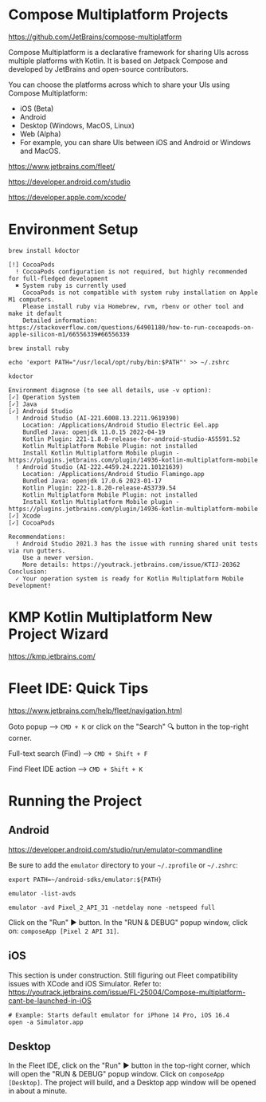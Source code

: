 # Compose Multiplatform Projects

https://github.com/JetBrains/compose-multiplatform  

Compose Multiplatform is a declarative framework for sharing UIs across multiple 
platforms with Kotlin. It is based on Jetpack Compose and developed by JetBrains 
and open-source contributors.

You can choose the platforms across which to share your UIs using Compose Multiplatform:

- iOS (Beta)
- Android
- Desktop (Windows, MacOS, Linux)
- Web (Alpha)
- For example, you can share UIs between iOS and Android or Windows and MacOS.

https://www.jetbrains.com/fleet/  

https://developer.android.com/studio  

https://developer.apple.com/xcode/  


# Environment Setup

```shell
brew install kdoctor

[!] CocoaPods
  ! CocoaPods configuration is not required, but highly recommended for full-fledged development
  ✖ System ruby is currently used
    CocoaPods is not compatible with system ruby installation on Apple M1 computers.
    Please install ruby via Homebrew, rvm, rbenv or other tool and make it default
    Detailed information: https://stackoverflow.com/questions/64901180/how-to-run-cocoapods-on-apple-silicon-m1/66556339#66556339
```

```shell
brew install ruby

echo 'export PATH="/usr/local/opt/ruby/bin:$PATH"' >> ~/.zshrc

kdoctor

Environment diagnose (to see all details, use -v option):
[✓] Operation System
[✓] Java
[✓] Android Studio
  ! Android Studio (AI-221.6008.13.2211.9619390)
    Location: /Applications/Android Studio Electric Eel.app
    Bundled Java: openjdk 11.0.15 2022-04-19
    Kotlin Plugin: 221-1.8.0-release-for-android-studio-AS5591.52
    Kotlin Multiplatform Mobile Plugin: not installed
    Install Kotlin Multiplatform Mobile plugin - https://plugins.jetbrains.com/plugin/14936-kotlin-multiplatform-mobile
  ! Android Studio (AI-222.4459.24.2221.10121639)
    Location: /Applications/Android Studio Flamingo.app
    Bundled Java: openjdk 17.0.6 2023-01-17
    Kotlin Plugin: 222-1.8.20-release-AS3739.54
    Kotlin Multiplatform Mobile Plugin: not installed
    Install Kotlin Multiplatform Mobile plugin - https://plugins.jetbrains.com/plugin/14936-kotlin-multiplatform-mobile
[✓] Xcode
[✓] CocoaPods

Recommendations:
  ! Android Studio 2021.3 has the issue with running shared unit tests via run gutters.
    Use a newer version.
    More details: https://youtrack.jetbrains.com/issue/KTIJ-20362
Conclusion:
  ✓ Your operation system is ready for Kotlin Multiplatform Mobile Development!
```


# KMP Kotlin Multiplatform New Project Wizard

https://kmp.jetbrains.com/  


# Fleet IDE: Quick Tips

https://www.jetbrains.com/help/fleet/navigation.html

Goto popup --> `CMD + K` or click on the "Search" 🔍 button in the top-right corner.

Full-text search (Find) --> `CMD + Shift + F`

Find Fleet IDE action --> `CMD + Shift + K`


# Running the Project

## Android

https://developer.android.com/studio/run/emulator-commandline  

Be sure to add the `emulator` directory to your `~/.zprofile` or `~/.zshrc`:
```shell
export PATH=~/android-sdks/emulator:${PATH}
```

```shell
emulator -list-avds

emulator -avd Pixel_2_API_31 -netdelay none -netspeed full
```

Click on the "Run" ▶️ button. In the "RUN & DEBUG" popup window, click on:
`composeApp [Pixel 2 API 31]`.


## iOS

This section is under construction. Still figuring out Fleet compatibility
issues with XCode and iOS Simulator. Refer to:  
https://youtrack.jetbrains.com/issue/FL-25004/Compose-multiplatform-cant-be-launched-in-iOS

```shell
# Example: Starts default emulator for iPhone 14 Pro, iOS 16.4
open -a Simulator.app
```


## Desktop

In the Fleet IDE, click on the "Run" ▶️ button in the top-right corner, which
will open the "RUN & DEBUG" popup window. Click on `composeApp [Desktop]`. The
project will build, and a Desktop app window will be opened in about a minute.
